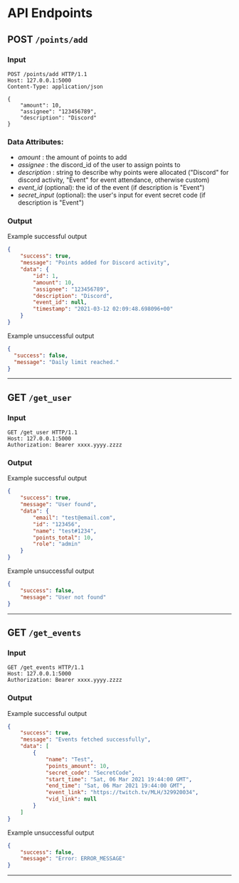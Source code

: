 # API Endpoints

## **POST** `/points/add`

### Input

```HTTP
POST /points/add HTTP/1.1
Host: 127.0.0.1:5000
Content-Type: application/json

{
    "amount": 10,
    "assignee": "123456789",
    "description": "Discord"
}
```

### Data Attributes:

- _amount_ : the amount of points to add
- _assignee_ : the discord_id of the user to assign points to
- _description_ : string to describe why points were allocated ("Discord" for discord activity, "Event" for event attendance, otherwise custom)
- _event_id_ (optional): the id of the event (if description is "Event")
- _secret_input_ (optional): the user's input for event secret code (if description is "Event")

### Output

Example successful output

```json
{
    "success": true,
    "message": "Points added for Discord activity",
    "data": {
        "id": 1,
        "amount": 10,
        "assignee": "123456789",
        "description": "Discord",
        "event_id": null,
        "timestamp": "2021-03-12 02:09:48.698096+00"
    }
}
```

Example unsuccessful output

```json
{
  "success": false,
  "message": "Daily limit reached."
}
```

---

## **GET** `/get_user`

### Input

```HTTP
GET /get_user HTTP/1.1
Host: 127.0.0.1:5000
Authorization: Bearer xxxx.yyyy.zzzz
```

### Output

Example successful output

```json
{
    "success": true,
    "message": "User found",
    "data": {
        "email": "test@email.com",
        "id": "123456",
        "name": "test#1234",
        "points_total": 10,
        "role": "admin"
    }
}
```

Example unsuccessful output

```json
{
    "success": false,
    "message": "User not found"
}
```

---

## **GET** `/get_events`

### Input

```HTTP
GET /get_events HTTP/1.1
Host: 127.0.0.1:5000
Authorization: Bearer xxxx.yyyy.zzzz
```

### Output

Example successful output

```json
{
    "success": true,
    "message": "Events fetched successfully",
    "data": [
        {
            "name": "Test",
            "points_amount": 10,
            "secret_code": "SecretCode",
            "start_time": "Sat, 06 Mar 2021 19:44:00 GMT",
            "end_time": "Sat, 06 Mar 2021 19:44:00 GMT",
            "event_link": "https://twitch.tv/MLH/329920034",
            "vid_link": null
        }
    ]
}
```

Example unsuccessful output

```json
{
    "success": false,
    "message": "Error: ERROR_MESSAGE"
}
```

---